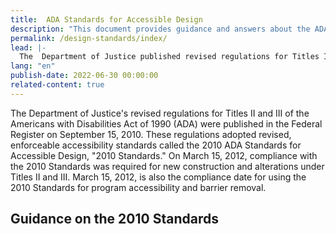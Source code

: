 ```yaml
---
title:  ADA Standards for Accessible Design
description: "This document provides guidance and answers about the ADA's service animal provisions."
permalink: /design-standards/index/
lead: |-
  The  Department of Justice published revised regulations for Titles II and III of  the Americans with Disabilities Act of 1990 ADA in the <em>Federal Register</em> on September 15, 2010.&nbsp; These  regulations adopted revised, enforceable accessibility standards called the  2010 ADA Standards for Accessible Design 2010 Standards or Standards.  The  2010 Standards set minimum requirements – both scoping and technical -- for  newly designed and constructed or altered State and local government  facilities, public accommodations, and commercial facilities to be readily accessible to and usable by individuals with disabilities.
lang: "en"
publish-date: 2022-06-30 00:00:00
related-content: true
---
```

The Department of Justice's revised regulations for Titles II and III of the Americans with Disabilities Act of 1990 (ADA) were published in the Federal Register on September 15, 2010. These regulations adopted revised, enforceable accessibility standards called the 2010 ADA Standards for Accessible Design, "2010 Standards." On March 15, 2012, compliance with the 2010 Standards was required for new construction and alterations under Titles II and III. March 15, 2012, is also the compliance date for using the 2010 Standards for program accessibility and barrier removal.

## Guidance on the 2010 Standards
